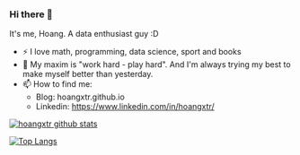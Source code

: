 ### Hi there 👋
It's me, Hoang. A data enthusiast guy :D

- :zap: I love math, programming, data science, sport and books
- 🌱 My maxim is "work hard - play hard". And I'm always trying my best to make myself better than yesterday.
- 📫 How to find me: 
  - Blog: hoangxtr.github.io
  - Linkedin: https://www.linkedin.com/in/hoangxtr/

[![hoangxtr  github stats](https://github-readme-stats.vercel.app/api?username=hoangxtr&count_private=true&show_icons=true&theme=radical&hide_rank=false)](https://github.com/anuraghazra/github-readme-stats)

[![Top Langs](https://github-readme-stats.vercel.app/api/top-langs/?username=hoangxtr)](https://github.com/anuraghazra/github-readme-stats)

<!--
**hoangxtr/hoangxtr** is a ✨ _special_ ✨ repository because its `README.md` (this file) appears on your GitHub profile.

Here are some ideas to get you started:

- 🔭 I’m currently working on ...
- 🌱 I’m currently learning ...
- 👯 I’m looking to collaborate on ...
- 🤔 I’m looking for help with ...
- 💬 Ask me about ...
- 📫 How to reach me: ...
- 😄 Pronouns: ...
- ⚡ Fun fact: ...
-->
